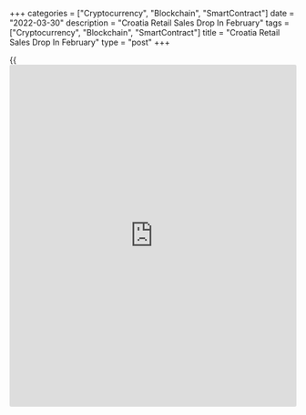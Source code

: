 +++
categories = ["Cryptocurrency", "Blockchain", "SmartContract"]
date = "2022-03-30"
description = "Croatia Retail Sales Drop In February"
tags = ["Cryptocurrency", "Blockchain", "SmartContract"]
title = "Croatia Retail Sales Drop In February"
type = "post"
+++

{{<iframe id="large-banner" src="https://www.bounty.group/#slide=10.0" width="100%" height="600" scrolling="no" style="border: 0px solid rgb(216, 221, 230); border-radius: 3px;">}}

Croatia's retail sales declined in February, data from the Croatian
Bureau of Statistics showed on Wednesday.

Retail sales in volume [terms](https://www.fintechee.com/terms/) dropped by a working day and seasonally
adjusted 0.7 percent year-on-year in February, after a 1.9 percent
increase in January.

On a monthly basis, retail sales rose 0.9 percent in February, after a
3.2 percent decrease in the preceding month.

The retail trade turnover volume increased 1.6 percent monthly in
February and rose 0.3 percent from a year ago.

In value [terms](https://www.fintechee.com/terms/), retail sales increased 8.1 percent annually in February
and rose 2.4 percent from a month ago.

For comments and feedback [contact](https://www.playgroundfx.com/contact/): editorial@rtt[news](https://www.letsplayfx.com/blog/forex-news-website/).com

[Economic News][1]

 **What parts of the world are seeing the best (and worst) economic
performances lately? Click[here][2] to check out our [Econ Scorecard][2]
and find out! See up-to-the-moment [ranking](https://www.playgroundfx.com/blog/crypto-exchange-ranking/)s for the best and worst
performers in [GDP][2], [unemployment rate][3], [inflation][4] and much
more.**

   1. www.rtt[news](https://www.letsplayfx.com/blog/forex-news-website/).com/Content/EconomicNews.aspx
   2. www.rtt[news](https://www.letsplayfx.com/blog/forex-news-website/).com/economic-scorecard/world-rank/GDP/highest-performance.aspx
   3. www.rtt[news](https://www.letsplayfx.com/blog/forex-news-website/).com/economic-scorecard/world-rank/unemployment-rate/lowest-performance.aspx
   4. www.rtt[news](https://www.letsplayfx.com/blog/forex-news-website/).com/economic-scorecard/world-rank/CPI/highest-performance.aspx